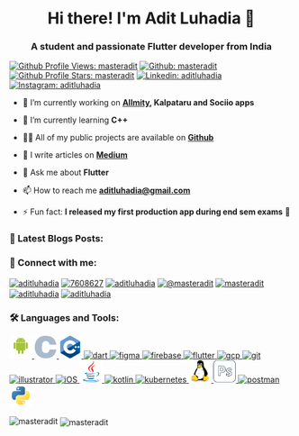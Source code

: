 <h1 align="center">Hi there! I'm Adit Luhadia 👋</h1>
<h3 align="center">A student and passionate Flutter developer from India</h3>

[![Github Profile Views: masteradit](https://komarev.com/ghpvc/?username=masteradit&label=Profile%20views&color=0e75b6&style=flat)](https://github.com/masteradit)
[![Github: masteradit](https://img.shields.io/github/followers/masteradit?label=Follow&style=social)](https://github.com/masteradit)
[![Github Profile Stars: masteradit](https://img.shields.io/github/stars/masteradit?style=social)](https://github.com/masteradit)
[![Linkedin: aditluhadia](https://img.shields.io/badge/-aditluhadia-blue?style=flat&logo=Linkedin&logoColor=white&link=https://www.linkedin.com/in/aditluhadia/)](https://www.linkedin.com/in/aditluhadia/)
[![Instagram: aditluhadia](https://img.shields.io/badge/-aditluhadia-purple?style=flat&logo=Instagram&logoColor=white&link=https://instagram.com/aditluhadia/)](https://instagram.com/aditluhadia/)
<!--[![Twitter: aditluhadia](https://img.shields.io/twitter/follow/aditluhadia?style=social)](https://twitter.com/aditluhadia)-->

- 🔭 I’m currently working on **[Allmity](https://play.google.com/store/apps/details?id=com.allmityapp.allmityapp), Kalpataru and Sociio apps**

- 🌱 I’m currently learning **C++**

- 👨‍💻 All of my public projects are available on **[Github](https://github.com/masteradit)**

- 📝 I write articles on **[Medium](https://medium.com/@masteradit)**

- 💬 Ask me about **Flutter**

- 📫 How to reach me **aditluhadia@gmail.com**

- ⚡ Fun fact: **I released my first production app during end sem exams** 🙈

### 📕 Latest Blogs Posts:
<!-- BLOG-POST-LIST:START -->
<!-- BLOG-POST-LIST:END -->

<h3 align="left">🤝 Connect with me:</h3>
<p align="left">
<!-- <a href="https://twitter.com/aditluhadia" target="blank"><img align="center" src="https://cdn.jsdelivr.net/npm/simple-icons@3.0.1/icons/twitter.svg" alt="aditluhadia" height="30" width="40" /></a>   -->
<a href="https://linkedin.com/in/aditluhadia" target="blank"><img align="center" src="https://cdn.jsdelivr.net/npm/simple-icons@3.0.1/icons/linkedin.svg" alt="aditluhadia" height="30" width="40" /></a>
<a href="https://stackoverflow.com/users/7608627" target="blank"><img align="center" src="https://cdn.jsdelivr.net/npm/simple-icons@3.0.1/icons/stackoverflow.svg" alt="7608627" height="30" width="40" /></a>
<a href="https://instagram.com/aditluhadia" target="blank"><img align="center" src="https://cdn.jsdelivr.net/npm/simple-icons@3.0.1/icons/instagram.svg" alt="aditluhadia" height="30" width="40" /></a>
<a href="https://medium.com/@masteradit" target="blank"><img align="center" src="https://cdn.jsdelivr.net/npm/simple-icons@3.0.1/icons/medium.svg" alt="@masteradit" height="30" width="40" /></a>
<a href="https://www.codechef.com/users/masteradit" target="blank"><img align="center" src="https://cdn.jsdelivr.net/npm/simple-icons@3.1.0/icons/codechef.svg" alt="masteradit" height="30" width="40" /></a>
<a href="https://www.hackerrank.com/aditluhadia" target="blank"><img align="center" src="https://cdn.jsdelivr.net/npm/simple-icons@3.0.1/icons/hackerrank.svg" alt="aditluhadia" height="30" width="40" /></a>
<a href="https://codeforces.com/profile/aditluhadia" target="blank"><img align="center" src="https://cdn.jsdelivr.net/npm/simple-icons@3.0.1/icons/codeforces.svg" alt="aditluhadia" height="30" width="40" /></a>
</p>

<h3 align="left">🛠 Languages and Tools:</h3>
<p align="left"> <a href="https://developer.android.com" target="_blank"> <img src="https://raw.githubusercontent.com/devicons/devicon/master/icons/android/android-original-wordmark.svg" alt="android" width="40" height="40"/> </a> <a href="https://www.cprogramming.com/" target="_blank"> <img src="https://raw.githubusercontent.com/devicons/devicon/master/icons/c/c-original.svg" alt="c" width="40" height="40"/> </a> <a href="https://www.w3schools.com/cpp/" target="_blank"> <img src="https://raw.githubusercontent.com/devicons/devicon/master/icons/cplusplus/cplusplus-original.svg" alt="cplusplus" width="40" height="40"/> </a> <a href="https://dart.dev" target="_blank"> <img src="https://www.vectorlogo.zone/logos/dartlang/dartlang-icon.svg" alt="dart" width="40" height="40"/> </a> <a href="https://www.figma.com/" target="_blank"> <img src="https://www.vectorlogo.zone/logos/figma/figma-icon.svg" alt="figma" width="40" height="40"/> </a> <a href="https://firebase.google.com/" target="_blank"> <img src="https://www.vectorlogo.zone/logos/firebase/firebase-icon.svg" alt="firebase" width="40" height="40"/> </a> <a href="https://flutter.dev" target="_blank"> <img src="https://www.vectorlogo.zone/logos/flutterio/flutterio-icon.svg" alt="flutter" width="40" height="40"/> </a> <a href="https://cloud.google.com" target="_blank"> <img src="https://www.vectorlogo.zone/logos/google_cloud/google_cloud-icon.svg" alt="gcp" width="40" height="40"/> </a> <a href="https://git-scm.com/" target="_blank"> <img src="https://www.vectorlogo.zone/logos/git-scm/git-scm-icon.svg" alt="git" width="40" height="40"/> </a> <a href="https://www.adobe.com/in/products/illustrator.html" target="_blank"> <img src="https://www.vectorlogo.zone/logos/adobe_illustrator/adobe_illustrator-icon.svg" alt="illustrator" width="40" height="40"/> </a> <a href="https://developer.apple.com/" target="_blank"> <img src="https://www.vectorlogo.zone/logos/apple/apple-icon.svg" alt="iOS" width="40" height="40"/> </a> <a href="https://www.java.com" target="_blank"> <img src="https://raw.githubusercontent.com/devicons/devicon/master/icons/java/java-original.svg" alt="java" width="40" height="40"/> </a> <a href="https://kotlinlang.org" target="_blank"> <img src="https://www.vectorlogo.zone/logos/kotlinlang/kotlinlang-icon.svg" alt="kotlin" width="40" height="40"/> </a> <a href="https://kubernetes.io" target="_blank"> <img src="https://www.vectorlogo.zone/logos/kubernetes/kubernetes-icon.svg" alt="kubernetes" width="40" height="40"/> </a> <a href="https://www.linux.org/" target="_blank"> <img src="https://raw.githubusercontent.com/devicons/devicon/master/icons/linux/linux-original.svg" alt="linux" width="40" height="40"/> </a> <a href="https://www.photoshop.com/en" target="_blank"> <img src="https://raw.githubusercontent.com/devicons/devicon/master/icons/photoshop/photoshop-line.svg" alt="photoshop" width="40" height="40"/> </a> <a href="https://postman.com" target="_blank"> <img src="https://www.vectorlogo.zone/logos/getpostman/getpostman-icon.svg" alt="postman" width="40" height="40"/> </a> <a href="https://www.python.org" target="_blank"> <img src="https://raw.githubusercontent.com/devicons/devicon/master/icons/python/python-original.svg" alt="python" width="40" height="40"/> </a> </p>

<p><img align="left" src="https://github-readme-stats.vercel.app/api/top-langs?username=masteradit&show_icons=true&locale=en&layout=compact" alt="masteradit" /></p>

<p>&nbsp;<img align="center" src="https://github-readme-stats.vercel.app/api?username=masteradit&show_icons=true&locale=en" alt="masteradit" /></p>
